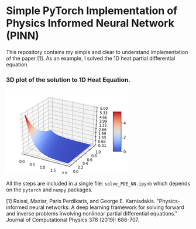 # Simple PyTorch Implementation of Physics Informed Neural Network (PINN)

This repository contains my simple and clear to understand implementation of the paper [1]. As an example, I solved the 1D heat partial differential equation.
### 3D plot of the solution to 1D Heat Equation. 
![image](solution.png "SolutionImage")

All the steps are included in a single file: `solve_PDE_NN.ipynb` which depends on the `pytorch` and `numpy` packages.

[1] Raissi, Maziar, Paris Perdikaris, and George E. Karniadakis. "Physics-informed neural networks: A deep learning framework for solving forward and inverse problems involving nonlinear partial differential equations." Journal of Computational Physics 378 (2019): 686-707.
